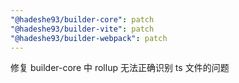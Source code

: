 ```yaml
---
"@hadeshe93/builder-core": patch
"@hadeshe93/builder-vite": patch
"@hadeshe93/builder-webpack": patch
---
```


修复 builder-core 中 rollup 无法正确识别 ts 文件的问题
